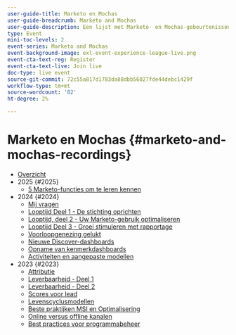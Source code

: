 ```yaml
---
user-guide-title: Marketo en Mochas
user-guide-breadcrumb: Marketo and Mochas
user-guide-description: Een lijst met Marketo- en Mochas-gebeurtenissen
type: Event
mini-toc-levels: 2
event-series: Marketo and Mochas
event-background-image: exl-event-experience-league-live.png
event-cta-text-reg: Register
event-cta-text-live: Join live
doc-type: live event
source-git-commit: 72c55a817d1783da88dbb56027fde44debc1429f
workflow-type: tm+mt
source-wordcount: '82'
ht-degree: 2%

---
```



# Marketo en Mochas {#marketo-and-mochas-recordings}

+ [Overzicht](overview.md)
+ 2025 {#2025}
   + [5 Marketo-functies om te leren kennen](2025/5-features-to-know.md)
+ 2024 {#2024}
   + [Mij vragen](2024/ask-me-anything.md)
   + [Looptijd Deel 1 - De stichting oprichten](2024/maturity-part1-foundation.md)
   + [Looptijd, deel 2 - Uw Marketo-gebruik optimaliseren](2024/optimize-marketo-usage.md)
   + [Looptijd Deel 3 - Groei stimuleren met rapportage](2024/drive-growth-with-reporting.md)
   + [Voorloopgenezing gelukt](2024/lead-nurture-success.md)
   + [Nieuwe Discover-dashboards](2024/new-discover-dashboard.md)
   + [Opname van kenmerkdashboards](2024/attribution-dashboard-recording.md)
   + [Activiteiten en aangepaste modellen](2024/marketo-measure-and-mochas-activities-and-custom-models.md)
+ 2023 {#2023}
   + [Attributie](2023/attribution.md)
   + [Leverbaarheid - Deel 1](2023/deliverability-part-one.md)
   + [Leverbaarheid - Deel 2](2023/deliverability-part-two.md)
   + [Scores voor lead](2023/lead-scoring.md)
   + [Levenscyclusmodellen](2023/lifecycle-modeling.md)
   + [Beste praktijken MSI en Optimalisering](2023/msi-best-practices.md)
   + [Online versus offline kanalen](2023/online-offline.md)
   + [Best practices voor programmabeheer](2023/program-management.md)